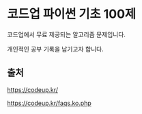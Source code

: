 # 코드업 파이썬 기초 100제

코드업에서 무료 제공되는 알고리즘 문제입니다.

개인적인 공부 기록을 남기고자 합니다.

## 출처

https://codeup.kr/

https://codeup.kr/faqs.ko.php

